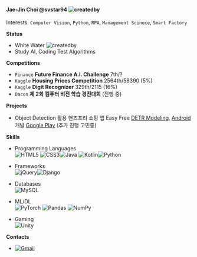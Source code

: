 #### Jae-Jin Choi @svstar94 ![createdby](https://img.shields.io/badge/Created%20by-sosin-blueviolet?style=plastic&logo=visual-studio-code&logoColor=skyblue)

Interests: `Computer Vision`, `Python`, `RPA`, `Management Scinece`, `Smart Factory`



**Status**

- White Water ![createdby](https://img.shields.io/badge/白水-black?style=plastic)
- Study AI, Coding Test Algorithms



**Competitions**

- `Finance` **Future Finance A.I. Challenge** 7th/?
- `Kaggle` **Housing Prices Competition** 2564th/58390 (5%)
- `Kaggle` **Digit Recognizer** 329th/2115 (16%)
- `Dacon` **제 2회 컴퓨터 비전 학습 경진대회** (진행 중)



**Projects**

- Object Detection 활용 핸즈프리 쇼핑 앱 Easy Free [DETR Modeling](https://github.com/EasyFree-Project/EasyFree-Backend), [Android](https://github.com/EasyFree-Project/EasyFree-Android) 개발 [Google Play](https://play.google.com/store/apps/details?id=com.sosin.easyfree) (추가 진행 고민중)



**Skills**

- Programming Languages  
  <img alt="HTML5" src="https://img.shields.io/badge/html5%20-%23E34F26.svg?&style=for-the-badge&logo=html5&logoColor=white"/> <img alt="CSS3" src="https://img.shields.io/badge/css3%20-%231572B6.svg?&style=for-the-badge&logo=css3&logoColor=white"/><img alt="Java" src="https://img.shields.io/badge/java-%23ED8B00.svg?&style=for-the-badge&logo=java&logoColor=white"/> <img alt="Kotlin" src="https://img.shields.io/badge/kotlin-%230095D5.svg?&style=for-the-badge&logo=kotlin&logoColor=white"/><img alt="Python" src="https://img.shields.io/badge/python%20-%2314354C.svg?&style=for-the-badge&logo=python&logoColor=white"/>  

- Frameworks  
  <img alt="jQuery" src="https://img.shields.io/badge/jquery%20-%230769AD.svg?&style=for-the-badge&logo=jquery&logoColor=white"/><img alt="Django" src="https://img.shields.io/badge/django%20-%23092E20.svg?&style=for-the-badge&logo=django&logoColor=white"/> 
- Databases  
  <img alt="MySQL" src="https://img.shields.io/badge/mysql-%2300f.svg?&style=for-the-badge&logo=mysql&logoColor=white"/>
- ML/DL  
  <img alt="PyTorch" src="https://img.shields.io/badge/PyTorch%20-%23EE4C2C.svg?&style=for-the-badge&logo=PyTorch&logoColor=white" /> <img alt="Pandas" src="https://img.shields.io/badge/pandas%20-%23150458.svg?&style=for-the-badge&logo=pandas&logoColor=white" /> <img alt="NumPy" src="https://img.shields.io/badge/numpy%20-%23013243.svg?&style=for-the-badge&logo=numpy&logoColor=white" />
- Gaming  
  <img alt="Unity" src="https://img.shields.io/badge/unity%20-%23000000.svg?&style=for-the-badge&logo=unity&logoColor=white"/>



**Contacts**

- [<img alt="Gmail" src="https://img.shields.io/badge/Gmail-D14836?style=plastic&logo=gmail&logoColor=white" />](mailto:svstar94@gmail.com)



<!-- 이모지 ✨🔭🌱👯🤔💬📫😄⚡ -->

<!-- Github Badge https://shields.io/ -->

<!-- 뱃지 참고 https://github.com/Ileriayo/markdown-badges -->

